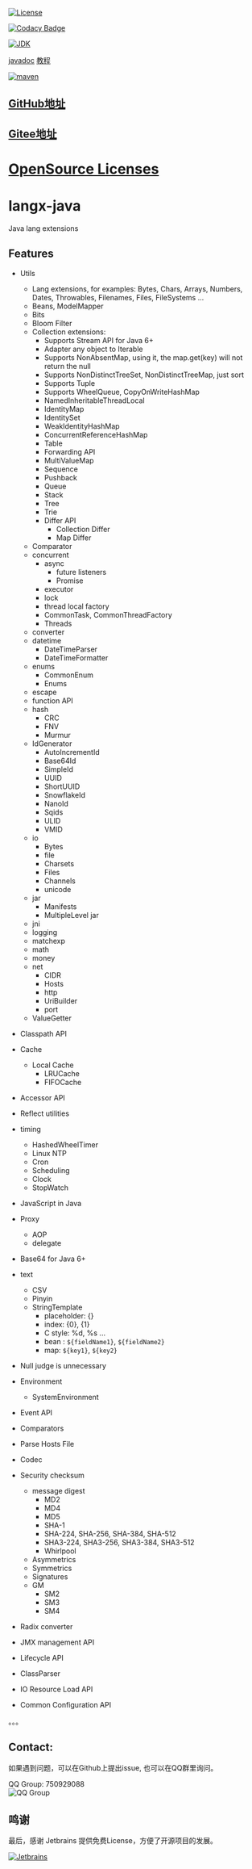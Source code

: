 [![License](https://img.shields.io/badge/license-Apache2.0-green.svg)](https://github.com/fangjinuo/langx-java/blob/master/LICENSE)

[![Codacy Badge](https://api.codacy.com/project/badge/Grade/3d8c8c9680234698b04819059c9cd6c3)](https://www.codacy.com/manual/fs1194361820/langx-java?utm_source=github.com&amp;utm_medium=referral&amp;utm_content=fangjinuo/langx-java&amp;utm_campaign=Badge_Grade)

[![JDK](https://img.shields.io/badge/JDK-1.6+-green.svg)](https://www.oracle.com/technetwork/java/javase/downloads/index.html)


[javadoc](https://apidoc.gitee.com/fangjinuo/langx-java)
[教程](https://fangjinuo.gitee.io/docs/)

[![maven](https://img.shields.io/badge/maven-v5.2.10.green.svg)](https://search.maven.org/search?q=g:com.github.fangjinuo.langx%20AND%20v:5.2.10)

## [GitHub地址](https://github.com/fangjinuo/langx-java)
## [Gitee地址](https://gitee.com/fangjinuo/langx-java)

# [OpenSource Licenses](https://opensource.org/licenses/)

# langx-java
Java lang extensions

## Features
+ Utils
  + Lang extensions, for examples: Bytes, Chars, Arrays, Numbers, Dates, Throwables, Filenames, Files, FileSystems ...
  + Beans, ModelMapper
  + Bits
  + Bloom Filter
  + Collection extensions:
      + Supports Stream API for Java 6+
      + Adapter any object to Iterable
      + Supports NonAbsentMap, using it, the map.get(key) will not return the null
      + Supports NonDistinctTreeSet, NonDistinctTreeMap, just sort 
      + Supports Tuple
      + Supports WheelQueue, CopyOnWriteHashMap
      + NamedInheritableThreadLocal
      + IdentityMap
      + IdentitySet
      + WeakIdentityHashMap
      + ConcurrentReferenceHashMap
      + Table
      + Forwarding API
      + MultiValueMap
      + Sequence
      + Pushback
      + Queue
      + Stack
      + Tree
      + Trie
      + Differ API
        + Collection Differ
        + Map Differ
  + Comparator
  + concurrent
    + async 
      + future listeners
      + Promise
    + executor
    + lock
    + thread local factory
    + CommonTask, CommonThreadFactory
    + Threads
  + converter
  + datetime
    + DateTimeParser
    + DateTimeFormatter
  + enums
    + CommonEnum
    + Enums
  + escape
  + function API
  + hash
    + CRC
    + FNV
    + Murmur
  + IdGenerator
    + AutoIncrementId
    + Base64Id
    + SimpleId
    + UUID
    + ShortUUID
    + SnowflakeId
    + NanoId
    + Sqids
    + ULID
    + VMID
  + io
    + Bytes
    + file
    + Charsets
    + Files
    + Channels
    + unicode
  + jar
    + Manifests
    + MultipleLevel jar
  + jni
  + logging
  + matchexp
  + math
  + money
  + net
    + CIDR
    + Hosts
    + http
    + UriBuilder
    + port
  + ValueGetter
+ Classpath API
+ Cache
    + Local Cache
      + LRUCache
      + FIFOCache
+ Accessor API

+ Reflect utilities
+ timing
    + HashedWheelTimer
    + Linux NTP
    + Cron
    + Scheduling
    + Clock
    + StopWatch
+ JavaScript in Java

+ Proxy
    + AOP
    + delegate
+ Base64 for Java 6+  
+ text
    + CSV
    + Pinyin
    + StringTemplate
      + placeholder: {}
      + index:       {0}, {1}
      + C style:     %d, %s ...
      + bean :       `${fieldName1}`, `${fieldName2}`
      + map:         `${key1}`, `${key2}`
+ Null judge is unnecessary
+ Environment
    + SystemEnvironment
+ Event API  
+ Comparators
+ Parse Hosts File
+ Codec
+ Security checksum
    + message digest
        + MD2
        + MD4
        + MD5
        + SHA-1
        + SHA-224, SHA-256, SHA-384, SHA-512
        + SHA3-224, SHA3-256, SHA3-384, SHA3-512
        + Whirlpool
    + Asymmetrics
    + Symmetrics
    + Signatures
    + GM
        + SM2
        + SM3
        + SM4
+ Radix converter
+ JMX management API
+ Lifecycle API
+ ClassParser
+ IO Resource Load API
+ Common Configuration API

。。。


## Contact:
如果遇到问题，可以在Github上提出issue, 也可以在QQ群里询问。

QQ Group: 750929088   
![QQ Group](https://github.com/fangjinuo/sqlhelper/blob/master/_images/qq_group.png)

## 鸣谢
最后，感谢 Jetbrains 提供免费License，方便了开源项目的发展。

[![Jetbrains](https://github.com/fangjinuo/sqlhelper/blob/master/_images/jetbrains.png)](https://www.jetbrains.com/zh-cn/)

